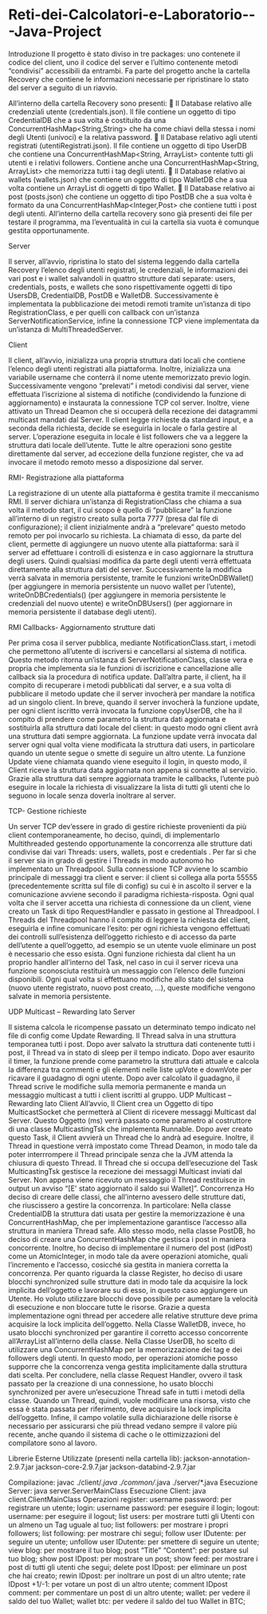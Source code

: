 # Reti-dei-Calcolatori-e-Laboratorio---Java-Project
Introduzione 
Il progetto è stato diviso in tre packages: uno contenete il codice del client, uno il 
codice del server e l’ultimo contenente metodi “condivisi” accessibili da entrambi. 
Fa parte del progetto anche la cartella Recovery che contiene le informazioni 
necessarie per ripristinare lo stato del server a seguito di un riavvio. 

All’interno della cartella Recovery sono presenti: 
 Il Database relativo alle credenziali utente (credentials.json). Il file contiene 
un oggetto di tipo CredentialDB che a sua volta è costituito da una 
ConcurrentHashMap<String,String> che ha come chiavi della stessa i nomi 
degli Utenti (univoci) e la relativa password. 
 Il Database relativo agli utenti registrati (utentiRegistrati.json). Il file contiene 
un oggetto di tipo UserDB che contiene una ConcurrentHashMap<String, 
ArrayList<String>> contente tutti gli utenti e i relativi followers. Contiene 
anche una ConcurrentHashMap<String, ArrayList<String>> che memorizza 
tutti i tag degli utenti. 
 Il Database relativo ai wallets (wallets.json) che contiene un oggetto di tipo 
WalletDB che a sua volta contiene un ArrayList<Wallets> di oggetti di tipo 
Wallet. 
 Il Database relativo ai post (posts.json) che contiene un oggetto di tipo 
PostDB che a sua volta è formato da una 
ConcurrentHashMap<Integer,Post> che contiene tutti i post degli utenti. 
All’interno della cartella recovery sono già presenti dei file per testare il 
programma, ma l’eventualità in cui la cartella sia vuota è comunque gestita 
opportunamente. 

Server 

 Il server, all’avvio, ripristina lo stato del sistema leggendo dalla cartella Recovery 
l’elenco degli utenti registrati, le credenziali, le informazioni dei vari post e i wallet 
salvandoli in quattro strutture dati separate: users, credentials, posts, e wallets 
che sono rispettivamente oggetti di tipo UsersDB, CredentialDB, PostDB e 
WalletDB. 
Successivamente è implementata la pubblicazione dei metodi remoti tramite 
un’istanza di tipo RegistrationClass, e per quelli con callback con un’istanza 
ServerNotificationService, infine la connessione TCP viene implementata da 
un’istanza di MultiThreadedServer. 

Client 

 Il client, all’avvio, inizializza una propria struttura dati locali che contiene l’elenco 
degli utenti registrati alla piattaforma. 
Inoltre, inizializza una variabile username che conterrà il nome utente 
memorizzato previo login. 
Successivamente vengono “prelevati” i metodi condivisi dal server, viene 
effettuata l’iscrizione al sistema di notifiche (condividendo la funzione di 
aggiornamento) e instaurata la connessione TCP col server. 
Inoltre, viene attivato un Thread Deamon che si occuperà della recezione dei 
datagrammi multicast mandati dal Server. 
Il client legge richieste da standard input, e a seconda della richiesta, decide se 
eseguirla in locale o farla gestire al server. L’operazione eseguita in locale è list 
followers che va a leggere la struttura dati locale dell’utente. 
Tutte le altre operazioni sono gestite direttamente dal server, ad eccezione della 
funzione register, che va ad invocare il metodo remoto messo a disposizione dal 
server.
 
RMI- Registrazione alla piattaforma 

 La registrazione di un utente alla piattaforma è gestita tramite il meccanismo RMI. 
Il server dichiara un’istanza di RegistrationClass che chiama a sua volta il metodo 
start, il cui scopo è quello di “pubblicare” la funzione all’interno di un registro 
creato sulla porta 7777 (presa dal file di configurazione); il client inizialmente 
andrà a “prelevare” questo metodo remoto per poi invocarlo su richiesta. 
La chiamata di esso, da parte del client, permette di aggiungere un nuovo utente 
alla piattaforma: sarà il server ad effettuare i controlli di esistenza e in caso 
aggiornare la struttura degli users. 
Quindi qualsiasi modifica da parte degli utenti verrà effettuata direttamente alla 
struttura dati del server. 
Successivamente la modifica verrà salvata in memoria persistente, tramite le 
funzioni writeOnDBWallet() (per aggiungere in memoria persistente un nuovo 
wallet per l’utente), writeOnDBCredentials() (per aggiungere in memoria 
persistente le credenziali del nuovo utente) e writeOnDBUsers() (per aggiornare 
in memoria persistente il database degli utenti). 
 
RMI Callbacks- Aggiornamento strutture dati 
 
 Per prima cosa il server pubblica, mediante NotificationClass.start, i metodi che 
permettono all’utente di iscriversi e cancellarsi al sistema di notifica. Questo 
metodo ritorna un’istanza di ServerNotificationClass, classe vera e propria che 
implementa sia le funzioni di iscrizione e cancellazione alle callback sia la 
procedura di notifica update. 
Dall’altra parte, il client, ha il compito di recuperare i metodi pubblicati dal server, 
e a sua volta di pubblicare il metodo update che il server invocherà per mandare 
la notifica ad un singolo client. 
In breve, quando il server invocherà la funzione update, per ogni client iscritto 
verrà invocata la funzione copyUserDB, che ha il compito di prendere come 
parametro la struttura dati aggiornata e sostituirla alla struttura dati locale del 
client: in questo modo ogni client avrà una struttura dati sempre aggiornata. 
La funzione update verrà invocata dal server ogni qual volta viene modificata la 
struttura dati users, in particolare quando un utente segue o smette di seguire un 
altro utente. 
La funzione Update viene chiamata quando viene eseguito il login, in questo 
modo, il Client riceve la struttura data aggiornata non appena si connette al 
servizio. 
Grazie alla struttura dati sempre aggiornata tramite le callbacks, l’utente può 
eseguire in locale la richiesta di visualizzare la lista di tutti gli utenti che lo seguono 
in locale senza doverla inoltrare al server. 

TCP- Gestione richieste 
 
 Un server TCP dev’essere in grado di gestire richieste provenienti da più client 
contemporaneamente, ho deciso, quindi, di implementarlo Multithreaded 
gestendo opportunamente la concorrenza alle strutture dati condivise dai vari 
Threads: users, wallets, post e credentials . 
Per far sì che il server sia in grado di gestire i Threads in modo autonomo ho 
implementato un Threadpool. 
Sulla connessione TCP avviene lo scambio principale di messaggi tra client e 
server: il client si collega alla porta 55555 (precedentemente scritta sul file di 
config) su cui è in ascolto il server e la comunicazione avviene secondo il 
paradigma richiesta-risposta. 
Ogni qual volta che il server accetta una richiesta di connessione da un client, 
viene creato un Task di tipo RequestHandler e passato in gestione al Threadpool. 
I Threads del Threadpool hanno il compito di leggere la richiesta del client, 
eseguirla e infine comunicare l’esito: per ogni richiesta vengono effettuati dei 
controlli sull’esistenza dell’oggetto richiesto e di accesso da parte dell’utente a 
quell’oggetto, ad esempio se un utente vuole eliminare un post è necessario che 
esso esista. 
Ogni funzione richiesta dal client ha un proprio handler all’interno del Task, nel 
caso in cui il server riceva una funzione sconosciuta restituirà un messaggio con 
l’elenco delle funzioni disponibili. 
Ogni qual volta si effettuano modifiche allo stato del sistema (nuovo utente 
registrato, nuovo post creato, …), queste modifiche vengono salvate in memoria 
persistente. 

UDP Multicast – Rewarding lato Server 

 Il sistema calcola le ricompense passato un determinato tempo indicato nel file di 
config come Update Rewarding. 
Il Thread salva in una struttura temporanea tutti i post. Dopo aver salvato la 
struttura dati contenente tutti i post, il Thread va in stato di sleep per il tempo 
indicato. 
Dopo aver esaurito il timer, la funzione prende come parametro la struttura dati 
attuale e calcola la differenza tra commenti e gli elementi nelle liste upVote e 
downVote per ricavare il guadagno di ogni utente. 
Dopo aver calcolato il guadagno, il Thread scrive le modifiche sulla memoria 
permanente e manda un messaggio multicast a tutti i client iscritti al gruppo. 
UDP Multicast – Rewarding lato Client 
All’avvio, Il Client crea un Oggetto di tipo MulticastSocket che permetterà al Client 
di ricevere messaggi Multicast dal Server. 
Questo Oggetto (ms) verrà passato come parametro al costruttore di una classe 
MulticastingTsk che implementa Runnable. 
Dopo aver creato questo Task, il Client avvierà un Thread che lo andrà ad 
eseguire. 
Inoltre, il Thread in questione verrà impostato come Thread Deamon, in modo tale 
da poter interrrompere il Thread principale senza che la JVM attenda la chiusura 
di questo Thread. 
Il Thread che si occupa dell’esecuzione del Task MulticastingTsk gestisce la 
recezione dei messaggi Multicast inviati dal Server. 
Non appena viene ricevuto un messaggio il Thread restituisce in output un avviso 
“[E' stato aggiornato il saldo sui Wallet]”. 
Concorrenza 
Ho deciso di creare delle classi, che all’interno avessero delle strutture dati, che 
riuscissero a gestire la concorrenza. 
In particolare: 
Nella classe CredentialDB la struttura dati usata per gestire la memorizzazione è 
una ConcurrentHashMap, che per implementazione garantisce l’accesso alla 
struttura in maniera Thread safe. 
Allo stesso modo, nella classe PostDB, ho deciso di creare una 
ConcurrentHashMap che gestisca i post in maniera concorrente. 
Inoltre, ho deciso di implementare il numero del post (idPost) come un 
AtomicInteger, in modo tale da avere operazioni atomiche, quali l’incremento e 
l’accesso, cosicché sia gestita in maniera corretta la concorrenza. 
Per quanto riguarda la classe Register, ho deciso di usare blocchi synchronized 
sulle strutture dati in modo tale da acquisire la lock implicita dell’oggetto e lavorare 
su di esso, in questo caso aggiungere un Utente. 
Ho voluto utilizzare blocchi dove possibile per aumentare la velocità di esecuzione 
e non bloccare tutte le risorse. 
Grazie a questa implementazione ogni thread per accedere alle relative strutture 
deve prima acquisire la lock implicita dell’oggetto. 
Nella Classe WalletDB, invece, ho usato blocchi synchronized per garantire il 
corretto accesso concorrente all’ArrayList all’interno della classe. 
Nella Classe UserDB, ho scelto di utilizzare una ConcurrentHashMap per la 
memorizzazione dei tag e dei followers degli utenti. 
In questo modo, per operazioni atomiche posso supporre che la concorrenza 
venga gestita implicitamente dalla struttura dati scelta. 
Per concludere, nella classe Request Handler, ovvero il task passato per la 
creazione di una connessione, ho usato blocchi synchronized per avere 
un’esecuzione Thread safe in tutti i metodi della classe. 
Quando un Thread, quindi, vuole modificare una risorsa, visto che essa è stata 
passata per riferimento, deve acquisire la lock implicita dell’oggetto. 
Infine, il campo volatile sulla dichiarazione delle risorse è necessario per 
assicurarsi che più thread vedano sempre il valore più recente, anche quando il 
sistema di cache o le ottimizzazioni del compilatore sono al lavoro. 

Librerie Esterne Utilizzate (presenti nella cartella lib): 
 jackson-annotation-2.9.7.jar 
 jackson-core-2.9.7.jar 
 jackson-databind-2.9.7.jar 

Compilazione: javac ./client/*.java ./common/*.java ./server/*.java 
Esecuzione Server: java server.ServerMainClass 
Esecuzione Client: java client.ClientMainClass 
Operazioni 
register: username password: per registrare un utente; 
login: username password: per eseguire il login; 
logout: username: per eseguire il logout; 
list users: per mostrare tutti gli Utenti con un almeno un Tag uguale al tuo; 
list followers: per mostrare i propri followers; 
list following: per mostrare chi segui; 
follow user IDutente: per seguire un utente; 
unfollow user IDutente: per smettere di seguire un utente; 
view blog: per mostrare il tuo blog; 
post “Title” “Content”: per postare sul tuo blog; 
show post IDpost: per mostrare un post; 
show feed: per mostrare i post di tutti gli utenti che segui; 
delete post IDpost: per eliminare un post che hai creato; 
rewin IDpost: per inoltrare un post di un altro utente; 
rate IDpost +1/-1: per votare un post di un altro utente; 
comment IDpost comment: per commentare un post di un altro utente; 
wallet: per vedere il saldo del tuo Wallet; 
wallet btc: per vedere il saldo del tuo Wallet in BTC; 
